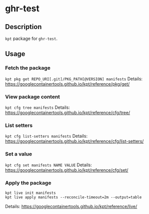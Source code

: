 # ghr-test

## Description
`kpt` package for `ghr-test`.

## Usage

### Fetch the package
`kpt pkg get REPO_URI[.git]/PKG_PATH[@VERSION] manifests`
Details: https://googlecontainertools.github.io/kpt/reference/pkg/get/

### View package content
`kpt cfg tree manifests`
Details: https://googlecontainertools.github.io/kpt/reference/cfg/tree/

### List setters
`kpt cfg list-setters manifests`
Details: https://googlecontainertools.github.io/kpt/reference/cfg/list-setters/

### Set a value
`kpt cfg set manifests NAME VALUE`
Details: https://googlecontainertools.github.io/kpt/reference/cfg/set/

### Apply the package
```
kpt live init manifests
kpt live apply manifests --reconcile-timeout=2m --output=table
```
Details: https://googlecontainertools.github.io/kpt/reference/live/
